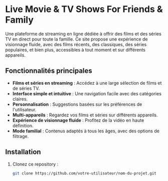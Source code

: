 # Live Movie & TV Shows For Friends & Family

Une plateforme de streaming en ligne dédiée à offrir des films et des séries TV en direct pour toute la famille. Ce site propose une expérience de visionnage fluide, avec des films récents, des classiques, des séries populaires, et bien plus, accessibles à tout moment et sur différents appareils.

## Fonctionnalités principales

- **Films et séries en streaming** : Accédez à une large sélection de films et de séries TV.
- **Interface simple et intuitive** : Une navigation facile avec des catégories claires.
- **Personnalisation** : Suggestions basées sur les préférences de l'utilisateur.
- **Multi-appareils** : Regardez vos films et séries sur différents appareils.
- **Expérience de visionnage fluide** : Profitez de la vidéo en haute définition.
- **Mode familial** : Contenus adaptés à tous les âges, avec des options de filtrage.

## Installation

1. Clonez ce repository :
   ```bash
   git clone https://github.com/votre-utilisateur/nom-du-projet.git
